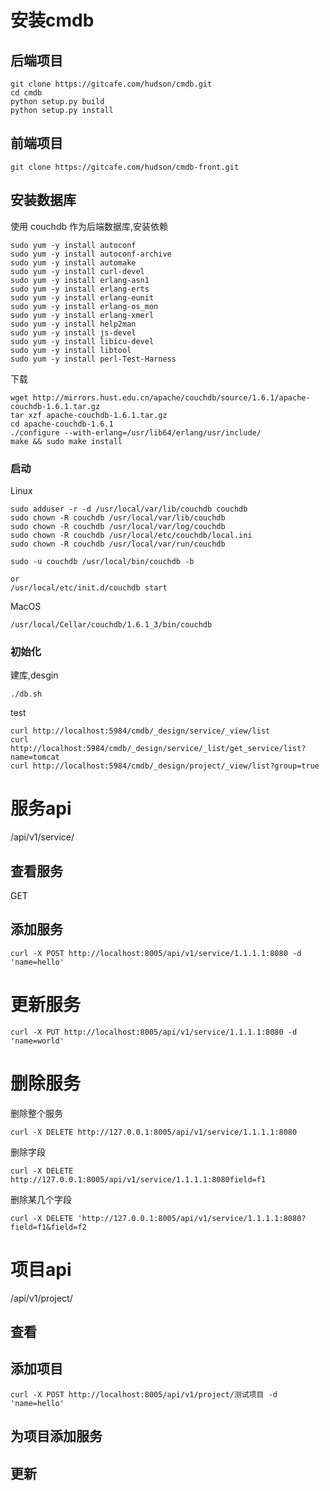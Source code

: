 # 安装cmdb
## 后端项目
```
git clone https://gitcafe.com/hudson/cmdb.git
cd cmdb
python setup.py build
python setup.py install
```
## 前端项目
```
git clone https://gitcafe.com/hudson/cmdb-front.git
```
## 安装数据库
使用 couchdb 作为后端数据库,安装依赖
```
sudo yum -y install autoconf
sudo yum -y install autoconf-archive
sudo yum -y install automake
sudo yum -y install curl-devel
sudo yum -y install erlang-asn1
sudo yum -y install erlang-erts
sudo yum -y install erlang-eunit
sudo yum -y install erlang-os_mon
sudo yum -y install erlang-xmerl
sudo yum -y install help2man
sudo yum -y install js-devel
sudo yum -y install libicu-devel
sudo yum -y install libtool
sudo yum -y install perl-Test-Harness
```
下载
```
wget http://mirrors.hust.edu.cn/apache/couchdb/source/1.6.1/apache-couchdb-1.6.1.tar.gz
tar xzf apache-couchdb-1.6.1.tar.gz
cd apache-couchdb-1.6.1
./configure --with-erlang=/usr/lib64/erlang/usr/include/
make && sudo make install
```
### 启动
Linux
```
sudo adduser -r -d /usr/local/var/lib/couchdb couchdb
sudo chown -R couchdb /usr/local/var/lib/couchdb
sudo chown -R couchdb /usr/local/var/log/couchdb
sudo chown -R couchdb /usr/local/etc/couchdb/local.ini
sudo chown -R couchdb /usr/local/var/run/couchdb

sudo -u couchdb /usr/local/bin/couchdb -b

or
/usr/local/etc/init.d/couchdb start
```
MacOS
```
/usr/local/Cellar/couchdb/1.6.1_3/bin/couchdb
```

### 初始化
建库,desgin
```
./db.sh
```
test
```
curl http://localhost:5984/cmdb/_design/service/_view/list
curl http://localhost:5984/cmdb/_design/service/_list/get_service/list?name=tomcat
curl http://localhost:5984/cmdb/_design/project/_view/list?group=true
```


# 服务api
/api/v1/service/<service id>
## 查看服务
GET
## 添加服务
```
curl -X POST http://localhost:8005/api/v1/service/1.1.1.1:8080 -d 'name=hello'
```
# 更新服务
```
curl -X PUT http://localhost:8005/api/v1/service/1.1.1.1:8080 -d 'name=world'
```
# 删除服务
删除整个服务
```
curl -X DELETE http://127.0.0.1:8005/api/v1/service/1.1.1.1:8080
```

删除字段
```
curl -X DELETE http://127.0.0.1:8005/api/v1/service/1.1.1.1:8080field=f1
```

删除某几个字段
```
curl -X DELETE 'http://127.0.0.1:8005/api/v1/service/1.1.1.1:8080?field=f1&field=f2
```

# 项目api
/api/v1/project/<project id>

## 查看

## 添加项目
```
curl -X POST http://localhost:8005/api/v1/project/测试项目 -d 'name=hello'
```

## 为项目添加服务

## 更新

